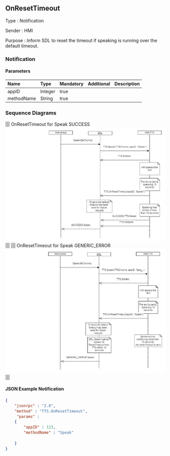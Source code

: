 ## OnResetTimeout

Type
: Notification

Sender
: HMI

Purpose
: Inform SDL to reset the timeout if speaking is running over the default timeout.

### Notification

#### Parameters

|Name|Type|Mandatory|Additional|Description|
|:---|:---|:--------|:---------|:----------|
|appID|Integer|true|||
|methodName|String|true|||

### Sequence Diagrams
|||
OnResetTimeout for Speak SUCCESS
![OnResetTimeout](./assets/OnResetTimeoutSpeakSuccess.jpg)
|||
|||
OnResetTimeout for Speak GENERIC_ERROR
![OnResetTimeout](./assets/OnResetTimeoutGenericError.jpg)
|||

#### JSON Example Notification
```json
{
	"jsonrpc" : "2.0",
	"method" : "TTS.OnResetTimeout",
     "params" :
	{
		"appID" : 123,
		"methodName" : "Speak"

	}
}
```
